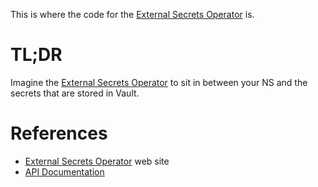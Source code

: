 This is where the code for the [External Secrets Operator] is.

# TL;DR
Imagine the [External Secrets Operator] to sit in between your NS and the
secrets that are stored in Vault.

# References
  - [External Secrets Operator] web site
  - [API Documentation]

<!-- Below are the links used in the document -->
[External Secrets Operator]:https://charts.external-secrets.io
[API Documentation]:https://external-secrets.io/latest/introduction/overview/

